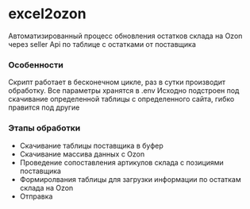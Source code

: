 # excel2ozon
Автоматизированный процесс обновления остатков склада на Ozon через seller Api по таблице с остатками от поставщика
### Особенности

Скрипт работает в бесконечном цикле, раз в сутки производит обработку. Все параметры хранятся в .env
Исходно подстроен под скачивание определенной таблицы с определенного сайта, гибко правится под другие
### Этапы обработки
- Скачивание таблицы поставщика в буфер
- Скачивание массива данных с Ozon
- Проведение сопоставления артикулов склада с позициями поставщика
- Формиролвания таблицы для загрузки информации по остаткам склада на Ozon
- Отправка
